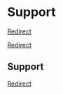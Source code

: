 # Support

[Redirect](https://www.paypal.me/AlinaC)

[Redirect](https://www.paypal.me/AlinaC)

## Support

[Redirect](https://www.paypal.me/AlinaC)

